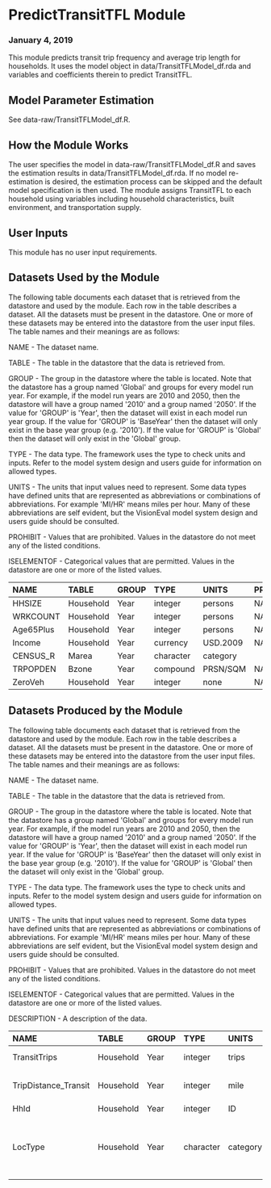 
# PredictTransitTFL Module
### January 4, 2019

This module predicts transit trip frequency and average trip length for households. It uses the model object in data/TransitTFLModel_df.rda and variables and coefficients therein to predict TransitTFL.

## Model Parameter Estimation

See data-raw/TransitTFLModel_df.R.

## How the Module Works

The user specifies the model in data-raw/TransitTFLModel_df.R and saves the estimation results in data/TransitTFLModel_df.rda. If no model re-estimation is desired, the estimation process can be skipped and the default model specification is then used. The module assigns TransitTFL to each household using variables including household characteristics, built environment, and transportation supply.


## User Inputs
This module has no user input requirements.

## Datasets Used by the Module
The following table documents each dataset that is retrieved from the datastore and used by the module. Each row in the table describes a dataset. All the datasets must be present in the datastore. One or more of these datasets may be entered into the datastore from the user input files. The table names and their meanings are as follows:

NAME - The dataset name.

TABLE - The table in the datastore that the data is retrieved from.

GROUP - The group in the datastore where the table is located. Note that the datastore has a group named 'Global' and groups for every model run year. For example, if the model run years are 2010 and 2050, then the datastore will have a group named '2010' and a group named '2050'. If the value for 'GROUP' is 'Year', then the dataset will exist in each model run year group. If the value for 'GROUP' is 'BaseYear' then the dataset will only exist in the base year group (e.g. '2010'). If the value for 'GROUP' is 'Global' then the dataset will only exist in the 'Global' group.

TYPE - The data type. The framework uses the type to check units and inputs. Refer to the model system design and users guide for information on allowed types.

UNITS - The units that input values need to represent. Some data types have defined units that are represented as abbreviations or combinations of abbreviations. For example 'MI/HR' means miles per hour. Many of these abbreviations are self evident, but the VisionEval model system design and users guide should be consulted.

PROHIBIT - Values that are prohibited. Values in the datastore do not meet any of the listed conditions.

ISELEMENTOF - Categorical values that are permitted. Values in the datastore are one or more of the listed values.

|NAME      |TABLE     |GROUP |TYPE      |UNITS    |PROHIBIT |ISELEMENTOF  |
|:---------|:---------|:-----|:---------|:--------|:--------|:------------|
|HHSIZE    |Household |Year  |integer   |persons  |NA, < 0  |             |
|WRKCOUNT  |Household |Year  |integer   |persons  |NA, < 0  |             |
|Age65Plus |Household |Year  |integer   |persons  |NA, < 0  |             |
|Income    |Household |Year  |currency  |USD.2009 |NA, < 0  |             |
|CENSUS_R  |Marea     |Year  |character |category |         |NE, S, W, MW |
|TRPOPDEN  |Bzone     |Year  |compound  |PRSN/SQM |NA, < 0  |             |
|ZeroVeh   |Household |Year  |integer   |none     |NA, < 0  |             |

## Datasets Produced by the Module
The following table documents each dataset that is retrieved from the datastore and used by the module. Each row in the table describes a dataset. All the datasets must be present in the datastore. One or more of these datasets may be entered into the datastore from the user input files. The table names and their meanings are as follows:

NAME - The dataset name.

TABLE - The table in the datastore that the data is retrieved from.

GROUP - The group in the datastore where the table is located. Note that the datastore has a group named 'Global' and groups for every model run year. For example, if the model run years are 2010 and 2050, then the datastore will have a group named '2010' and a group named '2050'. If the value for 'GROUP' is 'Year', then the dataset will exist in each model run year. If the value for 'GROUP' is 'BaseYear' then the dataset will only exist in the base year group (e.g. '2010'). If the value for 'GROUP' is 'Global' then the dataset will only exist in the 'Global' group.

TYPE - The data type. The framework uses the type to check units and inputs. Refer to the model system design and users guide for information on allowed types.

UNITS - The units that input values need to represent. Some data types have defined units that are represented as abbreviations or combinations of abbreviations. For example 'MI/HR' means miles per hour. Many of these abbreviations are self evident, but the VisionEval model system design and users guide should be consulted.

PROHIBIT - Values that are prohibited. Values in the datastore do not meet any of the listed conditions.

ISELEMENTOF - Categorical values that are permitted. Values in the datastore are one or more of the listed values.

DESCRIPTION - A description of the data.

|NAME                 |TABLE     |GROUP |TYPE      |UNITS    |PROHIBIT |ISELEMENTOF        |DESCRIPTION                                                                 |
|:--------------------|:---------|:-----|:---------|:--------|:--------|:------------------|:---------------------------------------------------------------------------|
|TransitTrips         |Household |Year  |integer   |trips    |NA, < 0  |                   |Daily transit trip frequency                                                |
|TripDistance_Transit |Household |Year  |integer   |mile     |NA, < 0  |                   |Average daily transit trip length                                           |
|HhId                 |Household |Year  |integer   |ID       |NA, < 0  |                   |HouseholdID                                                                 |
|LocType              |Household |Year  |character |category |NA       |Urban, Town, Rural |Location type (Urban, Town, Rural) of the place where the household resides |
